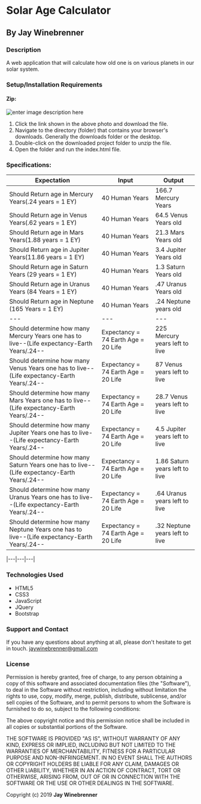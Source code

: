 # Solar Age Calculator

## By **Jay Winebrenner**

### Description

A web application that will calculate how old one is on various planets in our solar system.

### Setup/Installation Requirements

#### Zip:

![enter image description here](https://i.imgur.com/KW12jKc.jpg "read")

 1. Click the link shown in the above photo and download the file.
 2. Navigate to the directory (folder) that contains your browser's downloads. Generally the downloads folder or the desktop.
 3. Double-click on the downloaded project folder to unzip the file.
 4. Open the folder and run the index.html file.

### Specifications:

|Expectation|Input|Output|
|---|---|---|
|Should Return age in Mercury Years(.24 years = 1 EY)|40 Human Years|166.7 Mercury Years|
|Should Return age in Venus Years(.62 years = 1 EY)|40 Human Years|64.5 Venus Years old|
|Should Return age in Mars Years(1.88 years = 1 EY)|40 Human Years|21.3 Mars Years old|
|Should Return age in Jupiter Years(11.86 years = 1 EY)|40 Human Years|3.4 Jupiter Years old|
|Should Return age in Saturn Years (29 years = 1 EY)|40 Human Years|1.3 Saturn Years old|
|Should Return age in Uranus Years (84 Years = 1 EY)|40 Human Years|.47 Uranus Years old|
|Should Return age in Neptune (165 Years = 1 EY)|40 Human Years|.24 Neptune years old|
|---|---|---|
|Should determine how many Mercury Years one has to live--(Life expectancy-Earth Years/.24-- |Expectancy = 74 Earth Age = 20 Life | 225 Mercury years left to live |
|Should determine how many Venus Years one has to live--(Life expectancy-Earth Years/.24-- |Expectancy = 74 Earth Age = 20 Life | 87 Venus years left to live |
|Should determine how many Mars Years one has to live--(Life expectancy-Earth Years/.24-- |Expectancy = 74 Earth Age = 20 Life | 28.7 Venus years left to live |
|Should determine how many Jupiter Years one has to live--(Life expectancy-Earth Years/.24-- |Expectancy = 74 Earth Age = 20 Life | 4.5 Jupiter years left to live |
|Should determine how many Saturn Years one has to live--(Life expectancy-Earth Years/.24-- |Expectancy = 74 Earth Age = 20 Life | 1.86 Saturn years left to live |
|Should determine how many Uranus Years one has to live--(Life expectancy-Earth Years/.24-- |Expectancy = 74 Earth Age = 20 Life | .64 Uranus years left to live |
|Should determine how many Neptune Years one has to live--(Life expectancy-Earth Years/.24-- |Expectancy = 74 Earth Age = 20 Life | .32 Neptune years left to live |





|---|---|---|

### Technologies Used

 - HTML5
 - CSS3
 - JavaScript
 - JQuery
 - Bootstrap

### Support and Contact

If you have any questions about anything at all, please don't hesitate to get in touch. jaywinebrenner@gmail.com


### License

Permission is hereby granted, free of charge, to any person obtaining a copy of this software and associated documentation files (the "Software"), to deal in the Software without restriction, including without limitation the rights to use, copy, modify, merge, publish, distribute, sublicense, and/or sell copies of the Software, and to permit persons to whom the Software is furnished to do so, subject to the following conditions:

The above copyright notice and this permission notice shall be included in all copies or substantial portions of the Software.

THE SOFTWARE IS PROVIDED "AS IS", WITHOUT WARRANTY OF ANY KIND, EXPRESS OR IMPLIED, INCLUDING BUT NOT LIMITED TO THE WARRANTIES OF MERCHANTABILITY, FITNESS FOR A PARTICULAR PURPOSE AND NON-INFRINGEMENT. IN NO EVENT SHALL THE AUTHORS OR COPYRIGHT HOLDERS BE LIABLE FOR ANY CLAIM, DAMAGES OR OTHER LIABILITY, WHETHER IN AN ACTION OF CONTRACT, TORT OR OTHERWISE, ARISING FROM, OUT OF OR IN CONNECTION WITH THE SOFTWARE OR THE USE OR OTHER DEALINGS IN THE SOFTWARE.

Copyright (c) 2019 **Jay Winebrenner**
